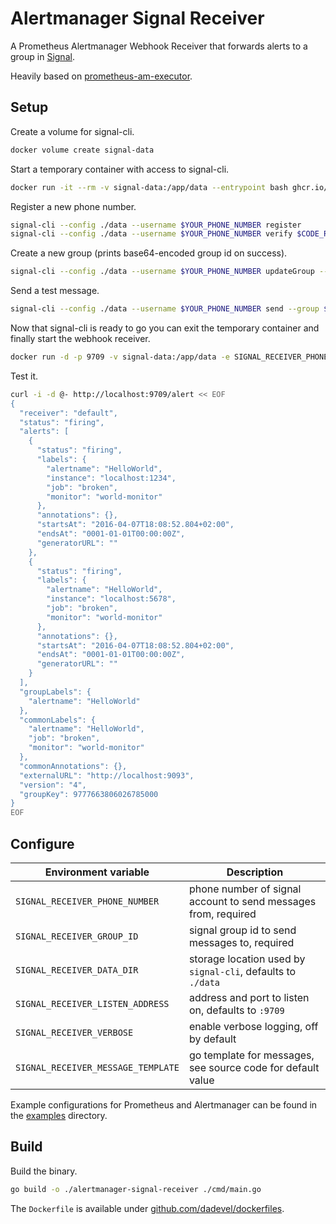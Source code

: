 # Alertmanager Signal Receiver

A Prometheus Alertmanager Webhook Receiver that forwards alerts to a group in [Signal](https://signal.org/).

Heavily based on [prometheus-am-executor](https://github.com/imgix/prometheus-am-executor/).

## Setup

Create a volume for signal-cli.

~~~ bash
docker volume create signal-data
~~~

Start a temporary container with access to signal-cli.

~~~ bash
docker run -it --rm -v signal-data:/app/data --entrypoint bash ghcr.io/dadevel/signal-receiver
~~~

Register a new phone number.

~~~ bash
signal-cli --config ./data --username $YOUR_PHONE_NUMBER register
signal-cli --config ./data --username $YOUR_PHONE_NUMBER verify $CODE_RECEIVED_VIA_SMS
~~~

Create a new group (prints base64-encoded group id on success).

~~~ bash
signal-cli --config ./data --username $YOUR_PHONE_NUMBER updateGroup --name Alerts --description 'Alertmanager notifications' --set-permission-send-messages only-admins --member $SOMEONES_PHONE_NUMBER $ANOTHER_PHONE_NUMBER
~~~

Send a test message.

~~~ bash
signal-cli --config ./data --username $YOUR_PHONE_NUMBER send --group $GROUP_ID_FROM_ABOVE --message 'Hello World!'
~~~

Now that signal-cli is ready to go you can exit the temporary container and finally start the webhook receiver.

~~~ sh
docker run -d -p 9709 -v signal-data:/app/data -e SIGNAL_RECEIVER_PHONE_NUMBER=$YOUR_PHONE_NUMBER -e SIGNAL_RECEIVER_GROUP_ID=$YOUR_GROUP_ID ghcr.io/dadevel/signal-receiver
~~~

Test it.

~~~ sh
curl -i -d @- http://localhost:9709/alert << EOF
{
  "receiver": "default",
  "status": "firing",
  "alerts": [
    {
      "status": "firing",
      "labels": {
        "alertname": "HelloWorld",
        "instance": "localhost:1234",
        "job": "broken",
        "monitor": "world-monitor"
      },
      "annotations": {},
      "startsAt": "2016-04-07T18:08:52.804+02:00",
      "endsAt": "0001-01-01T00:00:00Z",
      "generatorURL": ""
    },
    {
      "status": "firing",
      "labels": {
        "alertname": "HelloWorld",
        "instance": "localhost:5678",
        "job": "broken",
        "monitor": "world-monitor"
      },
      "annotations": {},
      "startsAt": "2016-04-07T18:08:52.804+02:00",
      "endsAt": "0001-01-01T00:00:00Z",
      "generatorURL": ""
    }
  ],
  "groupLabels": {
    "alertname": "HelloWorld"
  },
  "commonLabels": {
    "alertname": "HelloWorld",
    "job": "broken",
    "monitor": "world-monitor"
  },
  "commonAnnotations": {},
  "externalURL": "http://localhost:9093",
  "version": "4",
  "groupKey": 9777663806026785000
}
EOF
~~~

## Configure

| Environment variable               | Description                                                    |
|------------------------------------|----------------------------------------------------------------|
| `SIGNAL_RECEIVER_PHONE_NUMBER`     | phone number of signal account to send messages from, required |
| `SIGNAL_RECEIVER_GROUP_ID`         | signal group id to send messages to, required                  |
| `SIGNAL_RECEIVER_DATA_DIR`         | storage location used by `signal-cli`, defaults to `./data`    |
| `SIGNAL_RECEIVER_LISTEN_ADDRESS`   | address and port to listen on, defaults to `:9709`             |
| `SIGNAL_RECEIVER_VERBOSE`          | enable verbose logging, off by default                         |
| `SIGNAL_RECEIVER_MESSAGE_TEMPLATE` | go template for messages, see source code for default value    |

Example configurations for Prometheus and Alertmanager can be found in the [examples](./examples) directory.

## Build

Build the binary.

~~~ bash
go build -o ./alertmanager-signal-receiver ./cmd/main.go
~~~

The `Dockerfile` is available under [github.com/dadevel/dockerfiles](https://github.com/dadevel/dockerfiles/tree/main/signal-receiver).
